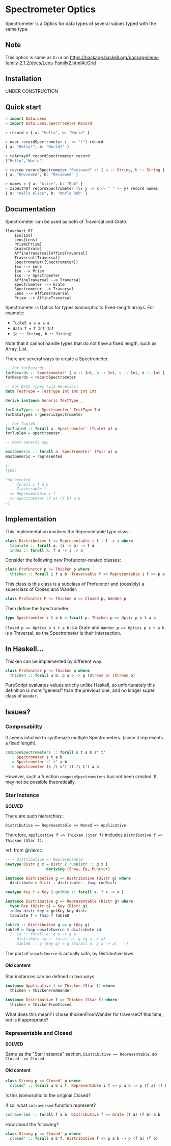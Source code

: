 # Spectrometer Optics

Spectrometer is a Optics for data types of several values typed with the same type.

## Note

This optics is same as `Grid` on https://hackage.haskell.org/package/lens-family-2.1.2/docs/Lens-Family2.html#t:Grid

## Installation

UNDER CONSTRUCTION

## Quick start

```purescript
> import Data.Lens
> import Data.Lens.Spectrometer.Record

> record = { a: "Hello", b: "World" }

> over recordSpectrometer (_ <> "!") record
{ a: "Hello!", b: "World!" }

> toArrayOf recordSpectrometer record
["Hello","World"]

> review recordSpectrometer "Reviewed" :: { a :: String, b :: String }
{ a: "Reviewed", b: "Reviewed" }

> names = { a: "Alice", b: "Bob" }
> zipWithOf recordSpectrometer (\x y -> x <> " " <> y) record names
{ a: "Hello Alice", b: "World Bob" }
```

## Documentation

Spectrometer can be used as both of Traversal and Grate.

```mermaid
flowchart BT
    Iso[Iso]
    Lens[Lens]
    Prism[Prism]
    Grate[Grate]
    AffineTraversal[AffineTraversal]
    Traversal[Traversal]
    Spectrometer([Spectrometer])
    Iso --> Lens
    Iso --> Prism
    Iso --> Spectrometer
    AffineTraversal --> Traversal
    Spectrometer --> Grate
    Spectrometer --> Traversal
    Lens --> AffineTraversal
    Prism --> AffineTraversal
```

Spectrometer is Optics for types isomorphic to fixed-length arrays. For example:

- `Tuple5 a a a a a`
- `data T = T Int Int`
- `{a :: String, b :: String}`

Note that it cannot handle types that do not have a fixed length, such as Array, List.

There are several ways to create a Spectrometer.

```purescript
-- For forRecords
forRecords :: Spectrometer' { a :: Int, b :: Int, c :: Int, d :: Int } Int
forRecords = recordSpectrometer

-- For Data Types (via Generics)
data TestType = TestType Int Int Int Int

derive instance Generic TestType _

forDataTypes :: Spectrometer' TestType Int
forDataTypes = genericSpectrometer

-- For TupleN
forTupleN :: forall a. Spectrometer' (Tuple5 a) a
forTupleN = spectrometer

-- Most Generic Way

mostGeneric :: forall a. Spectrometer' (Pair a) a
mostGeneric = represented

{-
Type:

represented
  :: forall i f a b
   . Traversable f
  => Representable i f
  => Spectrometer (f a) (f b) a b
-}
```

## Implementation

This implementation involves the Representable type class:

```purescript
class Distributive f <= Representable i f | f -> i where
  tabulate :: forall a. (i -> a) -> f a
  index :: forall a. f a -> i -> a
```

Consider the following new Profunctor-related classes:

```purescript
class Profunctor p <= Thicken p where
  thicken :: forall i f a b. Traversable f => Representable i f => p a b -> p (f a) (f b)
```

This class is this class is a subclass of Profunctor and (possibly) a superclass of Closed and Wander.

```purescript
class Profunctor P <= Thicken p <= Closed p, Wander p
```

Then define the Spectrometer.

```purescript
type Spectrometer s t a b = forall p. Thicken p => Optic p s t a b
```

`Closed p => Optics p s t a b` is a Grate and `Wander p => Optics p s t a b` is a Traversal, so the Spectrometer is their intersection.

## In Haskell...

Thicken can be implemented by different way.

```haskell
class Profunctor p <= Thicken p where
  thicken :: forall a b. p a b -> p (Stream a) (Stream b)
```

PureScript evaluates values strictly unlike Haskell, so unfortunately this definition is more "general" than the previous one, and no longer super class of `Wander`.

## Issues?

### Composability

It seems intuitive to synthesize multiple Spectrometers. (since it represents a fixed length).

```purescript
composeSpectrometers :: forall s t a b s' t'
   . Spectrometer s t a b
  -> Spectrometer s' t' a b
  -> Spectrometer (s /\ s') (t /\ t') a b
```

However, such a function `composeSpectrometers` has not been created. It may not be possible theoretically.

### Star Instance

**SOLVED**

There are such hierarchies:

```
Distributive == Representable => Monad => Applicative
```

Therefore, `Applicative f => Thicken (Star f)` includes `Distributive f => Thicken (Star f)`.

ref:
from @viercc

```haskell
---- Distributive => Representable
newtype Distr g x = Distr { runDistr :: g x }
                  deriving (Show, Eq, Functor)

instance Distributive g => Distributive (Distr g) where
  distribute = Distr . distribute . fmap runDistr

newtype Key f = Key { getKey :: forall x. f x -> x }

instance Distributive g => Representable (Distr g) where
  type Rep (Distr g) = Key (Distr g)
  index distr key = getKey key distr
  tabulate f = fmap f tableD

tableD :: Distributive g => g (Key g)
tableD = fmap unsafeCoerce $ distribute id
  {- id :: forall a. g a -> g a
     distribute id :: forall a. g (g a -> a)
     tableD :: g (Key g) = g (forall a. g a -> a)   -}
```

The part of `unsafeCoerce` is actually safe, by Distributive laws.

#### Old content

Star instances can be defined in two ways.

```purescript
instance Applicative f => Thicken (Star f) where
  thicken = thickenFromWander

instance Distributive f => Thicken (Star f) where
  thicken = thickenFromClosed
```

What does this mean?
I chose thickenFromWander for traverseOf this time, but is it appropriate?

### Representable and Closed

**SOLVED**

Same as the "Star Instance" section, `Distributive == Representable`, so `Closed' == Closed`

#### Old content

```purescript
class Strong p <= Closed' p where
  closed' :: forall a b i f. Representable i f => p a b -> p (f a) (f b)
```

Is this isomorphic to the original Closed?

If so, what `cotraversed` function represent?

```purescript
cotraversed :: forall f a b. Distributive f => Grate (f a) (f b) a b
```

How about the following?

```purescript
class Strong p <= Closed' p where
  closed' :: forall a b f. Distributive f => p a b -> p (f a) (f b)
```
